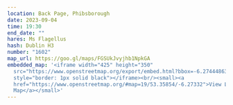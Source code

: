 ```yaml
---
location: Back Page, Phibsborough
date: 2023-09-04
time: 19:30
end_date: ""
hares: Ms Flagellus
hash: Dublin H3
number: "1602"
map_url: https://goo.gl/maps/FGSUkJvyjhb1NpkGA
embedded_map: '<iframe width="425" height="350"
  src="https://www.openstreetmap.org/export/embed.html?bbox=-6.274448633193971%2C53.357861120342776%2C-6.272198259830476%2C53.35922656635866&amp;layer=mapnik"
  style="border: 1px solid black"></iframe><br/><small><a
  href="https://www.openstreetmap.org/#map=19/53.35854/-6.27332">View Larger
  Map</a></small>'
---
```


